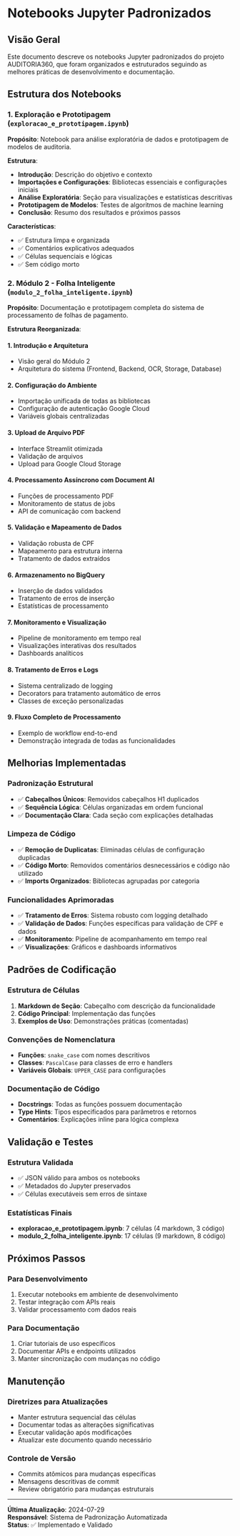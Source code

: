 # Notebooks Jupyter Padronizados

## Visão Geral

Este documento descreve os notebooks Jupyter padronizados do projeto AUDITORIA360, que foram organizados e estruturados seguindo as melhores práticas de desenvolvimento e documentação.

## Estrutura dos Notebooks

### 1. Exploração e Prototipagem (`exploracao_e_prototipagem.ipynb`)

**Propósito**: Notebook para análise exploratória de dados e prototipagem de modelos de auditoria.

**Estrutura**:
- **Introdução**: Descrição do objetivo e contexto
- **Importações e Configurações**: Bibliotecas essenciais e configurações iniciais
- **Análise Exploratória**: Seção para visualizações e estatísticas descritivas
- **Prototipagem de Modelos**: Testes de algoritmos de machine learning
- **Conclusão**: Resumo dos resultados e próximos passos

**Características**:
- ✅ Estrutura limpa e organizada
- ✅ Comentários explicativos adequados
- ✅ Células sequenciais e lógicas
- ✅ Sem código morto

### 2. Módulo 2 - Folha Inteligente (`modulo_2_folha_inteligente.ipynb`)

**Propósito**: Documentação e prototipagem completa do sistema de processamento de folhas de pagamento.

**Estrutura Reorganizada**:

#### 1. Introdução e Arquitetura
- Visão geral do Módulo 2
- Arquitetura do sistema (Frontend, Backend, OCR, Storage, Database)

#### 2. Configuração do Ambiente
- Importação unificada de todas as bibliotecas
- Configuração de autenticação Google Cloud
- Variáveis globais centralizadas

#### 3. Upload de Arquivo PDF
- Interface Streamlit otimizada
- Validação de arquivos
- Upload para Google Cloud Storage

#### 4. Processamento Assíncrono com Document AI
- Funções de processamento PDF
- Monitoramento de status de jobs
- API de comunicação com backend

#### 5. Validação e Mapeamento de Dados
- Validação robusta de CPF
- Mapeamento para estrutura interna
- Tratamento de dados extraídos

#### 6. Armazenamento no BigQuery
- Inserção de dados validados
- Tratamento de erros de inserção
- Estatísticas de processamento

#### 7. Monitoramento e Visualização
- Pipeline de monitoramento em tempo real
- Visualizações interativas dos resultados
- Dashboards analíticos

#### 8. Tratamento de Erros e Logs
- Sistema centralizado de logging
- Decorators para tratamento automático de erros
- Classes de exceção personalizadas

#### 9. Fluxo Completo de Processamento
- Exemplo de workflow end-to-end
- Demonstração integrada de todas as funcionalidades

## Melhorias Implementadas

### Padronização Estrutural
- ✅ **Cabeçalhos Únicos**: Removidos cabeçalhos H1 duplicados
- ✅ **Sequência Lógica**: Células organizadas em ordem funcional
- ✅ **Documentação Clara**: Cada seção com explicações detalhadas

### Limpeza de Código
- ✅ **Remoção de Duplicatas**: Eliminadas células de configuração duplicadas
- ✅ **Código Morto**: Removidos comentários desnecessários e código não utilizado
- ✅ **Imports Organizados**: Bibliotecas agrupadas por categoria

### Funcionalidades Aprimoradas
- ✅ **Tratamento de Erros**: Sistema robusto com logging detalhado
- ✅ **Validação de Dados**: Funções específicas para validação de CPF e dados
- ✅ **Monitoramento**: Pipeline de acompanhamento em tempo real
- ✅ **Visualizações**: Gráficos e dashboards informativos

## Padrões de Codificação

### Estrutura de Células
1. **Markdown de Seção**: Cabeçalho com descrição da funcionalidade
2. **Código Principal**: Implementação das funções
3. **Exemplos de Uso**: Demonstrações práticas (comentadas)

### Convenções de Nomenclatura
- **Funções**: `snake_case` com nomes descritivos
- **Classes**: `PascalCase` para classes de erro e handlers
- **Variáveis Globais**: `UPPER_CASE` para configurações

### Documentação de Código
- **Docstrings**: Todas as funções possuem documentação
- **Type Hints**: Tipos especificados para parâmetros e retornos
- **Comentários**: Explicações inline para lógica complexa

## Validação e Testes

### Estrutura Validada
- ✅ JSON válido para ambos os notebooks
- ✅ Metadados do Jupyter preservados
- ✅ Células executáveis sem erros de sintaxe

### Estatísticas Finais
- **exploracao_e_prototipagem.ipynb**: 7 células (4 markdown, 3 código)
- **modulo_2_folha_inteligente.ipynb**: 17 células (9 markdown, 8 código)

## Próximos Passos

### Para Desenvolvimento
1. Executar notebooks em ambiente de desenvolvimento
2. Testar integração com APIs reais
3. Validar processamento com dados reais

### Para Documentação
1. Criar tutoriais de uso específicos
2. Documentar APIs e endpoints utilizados
3. Manter sincronização com mudanças no código

## Manutenção

### Diretrizes para Atualizações
- Manter estrutura sequencial das células
- Documentar todas as alterações significativas
- Executar validação após modificações
- Atualizar este documento quando necessário

### Controle de Versão
- Commits atômicos para mudanças específicas
- Mensagens descritivas de commit
- Review obrigatório para mudanças estruturais

---

**Última Atualização**: 2024-07-29  
**Responsável**: Sistema de Padronização Automatizada  
**Status**: ✅ Implementado e Validado